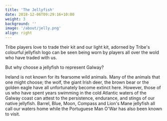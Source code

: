 ```yaml
---
title: 'The Jellyfish'
date: 2018-12-06T09:29:16+10:00
weight: 3
background: ''
image: '/about/jelly.png'
align: right
---
```


Tribe players love to trade their kit and our light kit, adorned by Tribe's colourful jellyfish logo can be seen being worn by players all over the wold who have traded with us.

But why choose a jellyfish to represent Galway? 

Ireland is not known for its fearsome wild animals. Many of the animals that one might choose; the wolf, the giant Irish deer, the brown bear or the golden eagle have all unfortunately become extinct here.  However, those of us who have spent years swimming in the cold Atlantic waters of the Galway coast can attest to the persistence, endurance, and stings of our native jellyfish. Barrel, Blue, Moon, Compass and Lion's Mane jellyfish all call our waters home while the Portuguese Man O'War has also been known to visit.

